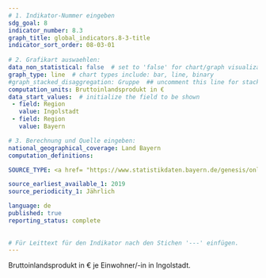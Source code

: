 ```yaml
---
# 1. Indikator-Nummer eingeben 
sdg_goal: 8 
indicator_number: 8.3
graph_title: global_indicators.8-3-title
indicator_sort_order: 08-03-01
 
# 2. Grafikart auswaehlen: 
data_non_statistical: false  # set to 'false' for chart/graph visualization 
graph_type: line  # chart types include: bar, line, binary 
#graph_stacked_disaggregation: Gruppe  ## uncomment this line for stacked bars. eplace 'Geschlecht' with the field of aggregation. 
computation_units: Bruttoinlandsprodukt in € 
data_start_values:  # initialize the field to be shown  
 - field: Region 
   value: Ingolstadt 
 - field: Region 
   value: Bayern 

# 3. Berechnung und Quelle eingeben: 
national_geographical_coverage: Land Bayern 
computation_definitions: 

SOURCE_TYPE: <a href= "https://www.statistikdaten.bayern.de/genesis/online?operation=table&code=82711-103&bypass=true&levelindex=1&levelid=1656497199885#abreadcrumb">LfStat</a> # data source  

source_earliest_available_1: 2019
source_periodicity_1: Jährlich

language: de   
published: true 
reporting_status: complete
 
 
# Für Leittext für den Indikator nach den Stichen '---' einfügen. 
---
```

Bruttoinlandsprodukt in € je Einwohner/-in in Ingolstadt. <br> 
